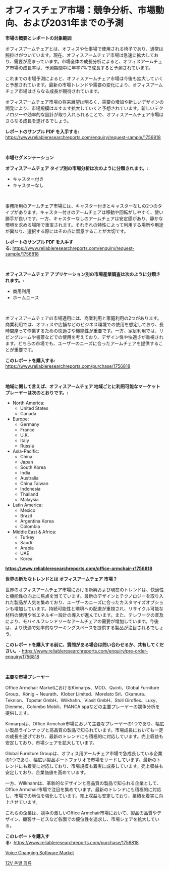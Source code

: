 <p><h1>オフィスチェア市場：競争分析、市場動向、および2031年までの予測</h1></p><p><strong>市場の概要とレポートの対象範囲</strong></p>
<p><p>オフィスアームチェアとは、オフィスや仕事場で使用される椅子であり、通常は腕掛けがついています。現在、オフィスアームチェア市場は急速に拡大しており、需要が高まっています。市場全体の成長分析によると、オフィスアームチェア市場の成長率は、予測期間中に年率7%で成長すると予測されています。</p><p>これまでの市場予測によると、オフィスアームチェア市場は今後も拡大していくと予想されています。最新の市場トレンドや需要の変化により、オフィスアームチェア市場はさらなる成長が期待されています。</p><p>オフィスアームチェア市場の将来展望は明るく、需要の増加や新しいデザインの開発により、市場規模はますます拡大していくと予想されています。新しいテクノロジーや効率的な設計が取り入れられることで、オフィスアームチェア市場はさらなる成長を遂げるでしょう。</p></p>
<p><strong>レポートのサンプル PDF を入手する:</strong> <a href="https://www.reliableresearchreports.com/enquiry/request-sample/1756818">https://www.reliableresearchreports.com/enquiry/request-sample/1756818</a></p>
<p>&nbsp;</p>
<p><strong>市場セグメンテーション</strong></p>
<p><strong>オフィスアームチェア タイプ別の市場分析は次のように分類されます。:</strong></p>
<p><ul><li>キャスター付き</li><li>キャスターなし</li></ul></p>
<p>&nbsp;</p>
<p><p>事務所用のアームチェア市場には、キャスター付きとキャスターなしの2つのタイプがあります。キャスター付きのアームチェアは移動や回転がしやすく、使い勝手が良いです。一方、キャスターなしのアームチェアは安定感があり、静かな環境を求める場所で重宝されます。それぞれの特性によって利用する場所や用途が異なり、選択する際にはその点に留意することが大切です。</p></p>
<p><strong>レポートのサンプル PDF を入手する:</strong>&nbsp;<a href="https://www.reliableresearchreports.com/enquiry/request-sample/1756818">https://www.reliableresearchreports.com/enquiry/request-sample/1756818</a></p>
<p>&nbsp;</p>
<p><strong> オフィスアームチェア アプリケーション別の市場産業調査は次のように分類されます。:</strong></p>
<p><ul><li>商用利用</li><li>ホームユース</li></ul></p>
<p>&nbsp;</p>
<p><p>オフィスアームチェアの市場適用には、商業利用と家庭利用の2つがあります。商業利用では、オフィスや店舗などのビジネス環境での使用を想定しており、長時間座って作業するための快適さや機能性が重要です。一方、家庭利用では、リビングルームや書斎などでの使用を考えており、デザイン性や快適さが重視されます。どちらの市場でも、ユーザーのニーズに合ったアームチェアを提供することが重要です。</p></p>
<p><strong>このレポートを購入する:</strong>&nbsp; <a href="https://www.reliableresearchreports.com/purchase/1756818">https://www.reliableresearchreports.com/purchase/1756818</a></p>
<p>&nbsp;</p>
<p><strong>地域に関して言えば、オフィスアームチェア 地域ごとに利用可能なマーケットプレーヤーは次のとおりです。:</strong></p>
<p><ul>
    <li>
        North America:
        <ul>
            <li>United States</li>
            <li>Canada</li>
        </ul>
    </li>
    <li>
        Europe:
        <ul>
            <li>Germany</li>
            <li>France</li>
            <li>U.K.</li>
            <li>Italy</li>
            <li>Russia</li>
        </ul>
    </li>
    <li>
        Asia-Pacific:
        <ul>
            <li>China</li>
            <li>Japan</li>
            <li>South Korea</li>
            <li>India</li>
            <li>Australia</li>
            <li>China Taiwan</li>
            <li>Indonesia</li>
            <li>Thailand</li>
            <li>Malaysia</li>
        </ul>
    </li>
    <li>
        Latin America:
        <ul>
            <li>Mexico</li>
            <li>Brazil</li>
            <li>Argentina Korea</li>
            <li>Colombia</li>
        </ul>
    </li>
    <li>
        Middle East & Africa:
        <ul>
            <li>Turkey</li>
            <li>Saudi</li>
            <li>Arabia</li>
            <li>UAE</li>
            <li>Korea</li>
        </ul>
    </li>
    </ul></p>
<p><strong><a href="https://www.reliableresearchreports.com/office-armchair-r1756818">https://www.reliableresearchreports.com/office-armchair-r1756818</a></strong>&nbsp;</p>
<p><strong>世界の新たなトレンドとは オフィスアームチェア 市場？</strong></p>
<p><p>世界のオフィスアームチェア市場における新興および現在のトレンドは、快適性と機能性の向上に焦点を当てています。最新のデザインとテクノロジーを取り入れた製品が人気を集めており、ユーザーのニーズに合ったカスタマイズオプションも増加しています。持続可能性と環境への配慮が重視され、リサイクル可能な材料の使用や省エネルギー設計の導入が進んでいます。また、テレワークの普及により、モバイルフレンドリーなアームチェアの需要が増加しています。今後は、より快適で効率的なワーキングスペースを提供する製品が注目されるでしょう。</p></p>
<p><strong>このレポートを購入する前に、質問がある場合は問い合わせるか、共有してください。</strong>- <a href="https://www.reliableresearchreports.com/enquiry/pre-order-enquiry/1756818">https://www.reliableresearchreports.com/enquiry/pre-order-enquiry/1756818</a></p>
<p>&nbsp;</p>
<p><strong>主要な市場プレーヤー</strong></p>
<p><p>Office Armchair MarketにおけるKinnarps、MDD、Quinti、Global Furniture Group、König + Neurath、Klober Limited、Morelato Srl、Okamura、Teknion、Topstar GmbH、Wilkhahn、Viasit GmbH、Stoll Giroflex、Luxy、Diemme、Colombo Mobili、PIANCA spaなどの主要プレーヤーの競争分析を提供します。</p><p>Kinnarpsは、Office Armchair市場において主要なプレーヤーの1つであり、幅広い製品ラインナップと高品質の製品で知られています。市場成長においても一定の成長を遂げており、最新のトレンドにも積極的に対応しています。売上収益も安定しており、市場シェアを拡大しています。</p><p>Global Furniture Groupは、オフィス用アームチェア市場で急成長している企業の1つであり、幅広い製品ポートフォリオで市場をリードしています。最新のトレンドにも着実に対応しており、市場規模も着実に成長しています。売上収益も安定しており、企業価値を高めています。</p><p>一方、Wilkhahnは、革新的なデザインと高品質の製品で知られる企業として、Office Armchair市場で注目を集めています。最新のトレンドにも積極的に対応し、市場での地位を強化しています。売上収益も安定しており、業績を着実に向上させています。</p><p>これらの企業は、競争の激しいOffice Armchair市場において、製品の品質やデザイン、顧客サービスなど各面での優位性を追求し、市場シェアを拡大している。</p></p>
<p><strong>このレポートを購入する:</strong>&nbsp;&nbsp;<a href="https://www.reliableresearchreports.com/purchase/1756818">https://www.reliableresearchreports.com/purchase/1756818</a></p>
<p><p><a href="https://github.com/santosh758595/Market-Research-Report-List-4/blob/main/voice-changing-software-market.md">Voice Changing Software Market</a></p><p><a href="https://github.com/lzuwsfreyoq70/Market-Research-Report-List-1/blob/main/445324822982.md">12V 온열 의류</a></p></p>